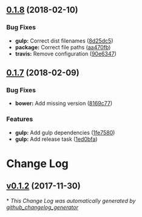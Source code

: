 <a name="0.1.8"></a>
## [0.1.8](https://github.com/Wikiki/bulma-iconpicker/compare/0.1.7...0.1.8) (2018-02-10)


### Bug Fixes

* **gulp:** Correct dist filenames ([8d25dc5](https://github.com/Wikiki/bulma-iconpicker/commit/8d25dc5))
* **package:** Correct file paths ([aa470fb](https://github.com/Wikiki/bulma-iconpicker/commit/aa470fb))
* **travis:** Remove configuration ([90e6347](https://github.com/Wikiki/bulma-iconpicker/commit/90e6347))



<a name="0.1.7"></a>
## [0.1.7](https://github.com/Wikiki/bulma-iconpicker/compare/v0.1.2...v0.1.7) (2018-02-09)


### Bug Fixes

* **bower:** Add missing version ([8169c77](https://github.com/Wikiki/bulma-iconpicker/commit/8169c77))


### Features

* **gulp:** Add gulp dependencies ([1fe7580](https://github.com/Wikiki/bulma-iconpicker/commit/1fe7580))
* **gulp:** Add release task ([1ed0bfa](https://github.com/Wikiki/bulma-iconpicker/commit/1ed0bfa))



# Change Log

## [v0.1.2](https://github.com/wikiki/bulma-iconpicker/tree/v0.1.2) (2017-11-30)


\* *This Change Log was automatically generated by [github_changelog_generator](https://github.com/skywinder/Github-Changelog-Generator)*